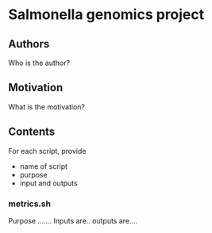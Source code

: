 # Salmonella genomics project
## Authors
Who is the author?
## Motivation
What is the motivation?
## Contents
For each script, provide
* name of script
* purpose
* input and outputs 
### metrics.sh
Purpose .......
Inputs are..
outputs are....
